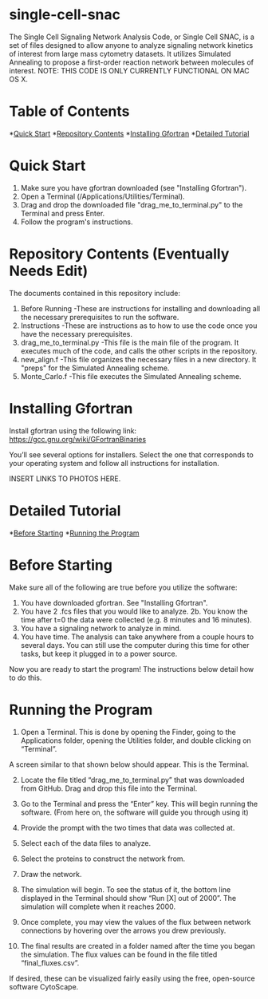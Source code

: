 # single-cell-snac

The Single Cell Signaling Network Analysis Code, or Single Cell SNAC, is a set of files designed to allow anyone to analyze signaling network kinetics of interest from large mass cytometry datasets.  It utilizes Simulated Annealing to propose a first-order reaction network between molecules of interest.  NOTE: THIS CODE IS ONLY CURRENTLY FUNCTIONAL ON MAC OS X.

# Table of Contents
*[Quick Start](#quick-qtart)
*[Repository Contents](#Repository-Contents)
*[Installing Gfortran](#Installing-Gfortran)
*[Detailed Tutorial](#Detailed-Tutorial)

# Quick Start
1. Make sure you have gfortran downloaded (see "Installing Gfortran").
2. Open a Terminal (/Applications/Utilities/Terminal).
3. Drag and drop the downloaded file "drag_me_to_terminal.py" to the Terminal and press Enter.
4. Follow the program's instructions.

# Repository Contents (Eventually Needs Edit)
The documents contained in this repository include:
1. Before Running
   -These are instructions for installing and downloading all the necessary prerequisites to run the software.
2. Instructions
   -These are instructions as to how to use the code once you have the necessary prerequisites.
3. drag_me_to_terminal.py
   -This file is the main file of the program.  It executes much of the code, and calls the other scripts in the repository.
4. new_align.f
   -This file organizes the necessary files in a new directory.  It "preps" for the Simulated Annealing scheme.
5. Monte_Carlo.f
   -This file executes the Simulated Annealing scheme.
   
# Installing Gfortran
Install gfortran using the following link: https://gcc.gnu.org/wiki/GFortranBinaries

You’ll see several options for installers.  Select the one that corresponds to your operating system and follow all instructions for installation.

INSERT LINKS TO PHOTOS HERE.

# Detailed Tutorial
*[Before Starting](#Before-Starting)
*[Running the Program](#Running-the-Program)

# Before Starting
Make sure all of the following are true before you utilize the software:

1. You have downloaded gfortran.  See "Installing Gfortran".
2. You have 2 .fcs files that you would like to analyze.
   2b. You know the time after t=0 the data were collected (e.g. 8 minutes and 16 minutes).
3. You have a signaling network to analyze in mind.
4. You have time.  The analysis can take anywhere from a couple hours to several days.  You can still use the computer during this time for other tasks, but keep it plugged in to a power source.

Now you are ready to start the program!  The instructions below detail how to do this.

# Running the Program

1.	Open a Terminal.  This is done by opening the Finder, going to the Applications folder, opening the Utilities folder, and double clicking on “Terminal”. 

A screen similar to that shown below should appear.  This is the Terminal.

2.	Locate the file titled “drag_me_to_terminal.py” that was downloaded from GitHub.  Drag and drop this file into the Terminal.

3.	Go to the Terminal and press the “Enter” key.  This will begin running the software. (From here on, the software will guide you through using it)

4.	Provide the prompt with the two times that data was collected at.

5.	Select each of the data files to analyze.

6.	Select the proteins to construct the network from.

7.	Draw the network.

8.	The simulation will begin.  To see the status of it, the bottom line displayed in the Terminal should show “Run [X] out of 2000”.  The simulation will complete when it reaches 2000.

9.	Once complete, you may view the values of the flux between network connections by hovering over the arrows you drew previously.

10.	The final results are created in a folder named after the time you began the simulation.  The flux values can be found in the file titled “final_fluxes.csv”.  



If desired, these can be visualized fairly easily using the free, open-source software CytoScape. 
